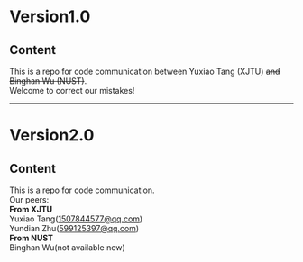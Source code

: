 Version1.0
=================
Content
-----------------
This is a repo for code communication between Yuxiao Tang (XJTU) ~~and Binghan Wu (NUST)~~.  
Welcome to correct our mistakes!
***
Version2.0
=================
Content
-----------------
This is a repo for code communication.  
Our peers:  
**From XJTU**  
Yuxiao Tang(1507844577@qq.com)  
Yundian Zhu(599125397@qq.com)  
__From NUST__  
Binghan Wu(not available now)  